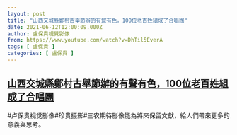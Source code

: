 ```yaml
---
layout: post
title: "山西交城縣鄭村古舉節辦的有聲有色，100位老百姓組成了合唱團"
date: 2021-06-12T12:00:09.000Z
author: 盧保貴視覺影像
from: https://www.youtube.com/watch?v=DhTil5EverA
tags: [ 盧保貴 ]
categories: [ 盧保貴 ]
---
```

<!--1623499209000-->
[山西交城縣鄭村古舉節辦的有聲有色，100位老百姓組成了合唱團](https://www.youtube.com/watch?v=DhTil5EverA)
------

<div>
#卢保贵视觉影像#珍贵摄影#三农期待影像能為將來保留文獻，給人們帶來更多的意義與思考。
</div>
